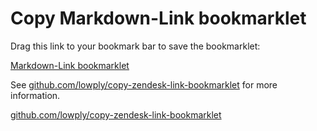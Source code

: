# Copy Markdown-Link bookmarklet

Drag this link to your bookmark bar to save the bookmarklet:

[Markdown-Link bookmarklet](javascript:%28function%28%29%7Bif%20%28window.getSelection%28%29.anchorNode%20!%3D%20null%29%20%7Bvar%20elem%20%3D%20window.getSelection%28%29.anchorNode.parentElement%3Bif%20%28elem.tagName%20!%3D%20%22A%22%29%20elem%20%3D%20elem.getElementsByTagName%28'a'%29%5B0%5D%3Bif%20%28elem%20!%3D%20null%29%20%7Bvar%20textArea%20%3D%20document.createElement%28%22textarea%22%29%3BtextArea.value%20%3D%20%22%5B%22%20%2B%20elem.innerHTML%20%2B%20%22%5D%28%22%20%2B%20elem.href%20%2B%20%22%29%22%3Bdocument.body.appendChild%28textArea%29%3BtextArea.select%28%29%3Bdocument.execCommand%28%22copy%22%29%3Bconsole.log%28%22Markdown%20link%20%22%20%2B%20textArea.value%20%2B%20%22%20copied%20to%20your%20clipboard!%22%29%3BtextArea.remove%28%29%3Bvar%20range%20%3D%20document.createRange%28%29%3Brange.selectNode%28elem%29%3Bwindow.getSelection%28%29.removeAllRanges%28%29%3Bwindow.getSelection%28%29.addRange%28range%29%3B%7D%20else%20console.log%28%22No%20hyperlink%20selected.%22%29%3B%7D%20else%20console.log%28%22Nothing%20selected!%22%29%7D%29%28%29)

See [github.com/lowply/copy-zendesk-link-bookmarklet](https://github.com/lowply/copy-zendesk-link-bookmarklet) for more information.


[github.com/lowply/copy-zendesk-link-bookmarklet](https://github.com/lowply/copy-zendesk-link-bookmarklet)
